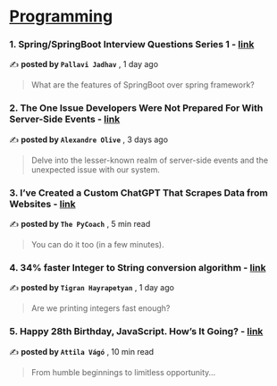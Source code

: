 
<h1><a href=https://medium.com/tag/programming/recommended target="_blank" rel="noopener noreferrer">Programming</a></h1>
<h3>1. Spring/SpringBoot Interview Questions Series 1 - <a href=https://medium.com/gitconnected/spring-springboot-interview-questions-series-1-cf059c0b9c64?source=tag_recommended_feed---------0-84----------programming----------d59125be_bbb3_4551_b013_b6af0cb9252d------- target="_blank" rel="noopener noreferrer">link</a></h3>

✍️ **posted by `Pallavi Jadhav`** <date> , 1 day ago</date>

<blockquote>What are the features of SpringBoot over spring framework?</blockquote>

<h3>2. The One Issue Developers Were Not Prepared For With Server-Side Events - <a href=https://medium.com/@alexandreolive/the-one-issue-developers-were-not-prepared-for-with-server-side-events-d60488c69c96?source=tag_recommended_feed---------1-107----------programming----------d59125be_bbb3_4551_b013_b6af0cb9252d------- target="_blank" rel="noopener noreferrer">link</a></h3>

✍️ **posted by `Alexandre Olive`** <date> , 3 days ago</date>

<blockquote>Delve into the lesser-known realm of server-side events and the unexpected issue with our system.</blockquote>

<h3>3. I’ve Created a Custom ChatGPT That Scrapes Data from Websites - <a href=https://medium.com/artificial-corner/ive-created-a-custom-gpt-that-scrapes-data-from-websites-9086aff58105?source=tag_recommended_feed---------2-85----------programming----------d59125be_bbb3_4551_b013_b6af0cb9252d------- target="_blank" rel="noopener noreferrer">link</a></h3>

✍️ **posted by `The PyCoach`** <date> , 5 min read</date>

<blockquote>You can do it too (in a few minutes).</blockquote>

<h3>4. 34% faster Integer to String conversion algorithm - <a href=https://medium.com/towards-data-science/34-faster-integer-to-string-conversion-algorithm-c72453d25352?source=tag_recommended_feed---------3-84----------programming----------d59125be_bbb3_4551_b013_b6af0cb9252d------- target="_blank" rel="noopener noreferrer">link</a></h3>

✍️ **posted by `Tigran Hayrapetyan`** <date> , 1 day ago</date>

<blockquote>Are we printing integers fast enough?</blockquote>

<h3>5. Happy 28th Birthday, JavaScript. How’s It Going? - <a href=https://medium.com/gitconnected/happy-28th-birthday-javascript-hows-it-going-d66c79663fdc?source=tag_recommended_feed---------4-107----------programming----------d59125be_bbb3_4551_b013_b6af0cb9252d------- target="_blank" rel="noopener noreferrer">link</a></h3>

✍️ **posted by `Attila Vágó`** <date> , 10 min read</date>

<blockquote>From humble beginnings to limitless opportunity…</blockquote>

